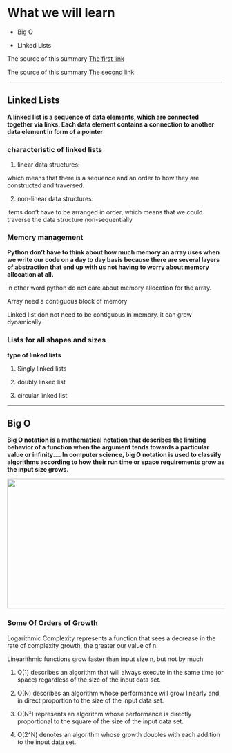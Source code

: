 # What we will learn

- Big O

- Linked Lists

The source of this summary [The first link](https://codefellows.github.io/common_curriculum/data_structures_and_algorithms/Code_401/class-05/resources/big_oh.html)

The source of this summary [The second link](https://codefellows.github.io/common_curriculum/data_structures_and_algorithms/Code_401/class-05/resources/singly_linked_list.html)

______________________________________

## Linked Lists

**A linked list is a sequence of data elements, which are connected together via links. Each data element contains a connection to another data element in form of a pointer**

### characteristic of linked lists

1. linear data structures:

which means that there is a sequence and an order to how they are constructed and traversed.

2. non-linear data structures:

items don’t have to be arranged in order, which means that we could traverse the data structure non-sequentially


### Memory management

**Python don’t have to think about how much memory an array uses when we write our code on a day to day basis because there are several layers of abstraction that end up with us not having to worry about memory allocation at all.**

in other word python do not care about memory allocation for the array.

Array need a contiguous  block of memory

Linked list don not need to be contiguous in memory. it can grow dynamically 



### Lists for all shapes and sizes

**type of linked lists**

1. Singly linked lists

2. doubly linked list

3. circular linked list

______________________________________

## Big O

**Big O notation is a mathematical notation that describes the limiting behavior of a function when the argument tends towards a particular value or infinity.... In computer science, big O notation is used to classify algorithms according to how their run time or space requirements grow as the input size grows.**

<img src="https://cdn-media-1.freecodecamp.org/images/1*KfZYFUT2OKfjekJlCeYvuQ.jpeg" style="height: 300px; width:600px;"/>

### Some Of Orders of Growth


Logarithmic Complexity represents a function that sees a decrease in the rate of complexity growth, the greater our value of n.

Linearithmic functions grow faster than input size n, but not by much



1. O(1) describes an algorithm that will always execute in the same time (or space) regardless of the size of the input data set.

2. O(N) describes an algorithm whose performance will grow linearly and in direct proportion to the size of the input data set.

3. O(N²) represents an algorithm whose performance is directly proportional to the square of the size of the input data set.

4. O(2^N) denotes an algorithm whose growth doubles with each addition to the input data set.